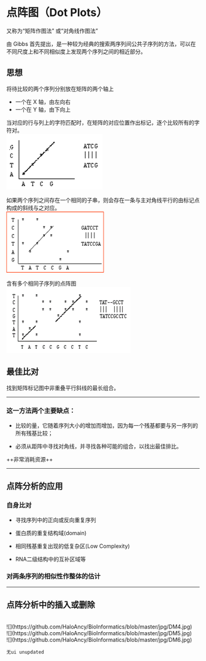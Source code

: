 # 点阵图（Dot Plots）

又称为“矩阵作图法” 或“对角线作图法”

由 Gibbs 首先提出，是一种较为经典的搜索两序列间公共子序列的方法，可以在不同尺度上和不同相似度上发现两个序列之间的相近部分。

## 思想

将待比较的两个序列分别放在矩阵的两个轴上
- 一个在 X 轴，由左向右
- 一个在 Y 轴，由下向上

当对应的行与列上的字符匹配时，在矩阵的对应位置作出标记，逐个比较所有的字符对。
<br/>
![](https://github.com/HaloAncy/BioInformatics/blob/master/jpg/DM1.png)

如果两个序列之间存在一个相同的子串，则会存在一条与主对角线平行的由标记点构成的斜线与之对应。
<br/>
![](https://github.com/HaloAncy/BioInformatics/blob/master/jpg/DM2.png)

含有多个相同子序列的点阵图
<br/>
![](https://github.com/HaloAncy/BioInformatics/blob/master/jpg/DM3.png)

## 最佳比对
找到矩阵标记图中非重叠平行斜线的最长组合。

---

### 这一方法两个主要缺点：

- 比较的量，它随着序列大小的增加而增加，因为每一个残基都要与另一序列的所有残基比较；

- 必须从距阵中寻找对角线，并寻找各种可能的组合，以找出最佳排比。
 
++非常消耗资源++

---

## 点阵分析的应用

### 自身比对

- 寻找序列中的正向或反向重复序列

- 蛋白质的重复结构域(domain)

- 相同残基重复出现的低复杂区(Low Complexity)

- RNA二级结构中的互补区域等

### 对两条序列的相似性作整体的估计

---

## 点阵分析中的插入或删除
<br/>
![](https://github.com/HaloAncy/BioInformatics/blob/master/jpg/DM4.jpg)

<br/>
![](https://github.com/HaloAncy/BioInformatics/blob/master/jpg/DM5.jpg)
<br/>
![](https://github.com/HaloAncy/BioInformatics/blob/master/jpg/DM6.jpg)

```
无ui unupdated
```
